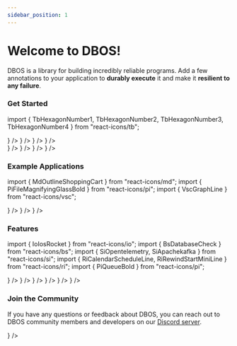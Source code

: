 ```yaml
---
sidebar_position: 1
---
```


# Welcome to DBOS!

DBOS is a library for building incredibly reliable programs.
Add a few annotations to your application to **durably execute** it and make it **resilient to any failure**.

### Get Started

import { TbHexagonNumber1, TbHexagonNumber2, TbHexagonNumber3, TbHexagonNumber4 } from "react-icons/tb";

<LargeTabs groupId="language">
<LargeTabItem value="python" label="Python">
<section className="row list">
  <IndexCardLink
    label="Run Your First Durable App"
    href="/quickstart#deploy-your-first-app-to-the-cloud"
    description="Install DBOS on your computer and run your first durable app"
    index="1"
    icon={<TbHexagonNumber1 color="var(--ifm-color-primary-lightest)" size={30}/>}
  />
  <IndexCardLink
    label="Learn DBOS Python"
    href="/python/programming-guide"
    description="Learn how to build reliable applications with DBOS"
    index="2️"
    icon={<TbHexagonNumber2 color="var(--ifm-color-primary-lightest)" size={30}/>}
  />
  <IndexCardLink
    label="Add DBOS To Your App"
    href="/python/integrating-dbos"
    description="Add a few lines of code to your app to make it resilient to any failure"
    index="3"
    icon={<TbHexagonNumber3 color="var(--ifm-color-primary-lightest)" size={30}/>}
  />
  <IndexCardLink
    label="Deploy to Production"
    href="/production"
    description="Run your durable application anywhere"
    index="4"
    icon={<TbHexagonNumber4 color="var(--ifm-color-primary-lightest)" size={30}/>}
  />
</section>
</LargeTabItem>
<LargeTabItem value="typescript" label="TypeScript">
<section className="row list">
  <IndexCardLink
    label="Run Your First Durable App"
    href="/quickstart#deploy-your-first-app-to-the-cloud"
    description="Install DBOS on your computer and run your first durable app"
    index="1"
    icon={<TbHexagonNumber1 color="var(--ifm-color-primary-lightest)" size={30}/>}
  />
  <IndexCardLink
    label="Learn DBOS TypeScript"
    href="/typescript/programming-guide"
    description="Learn how to build reliable applications with DBOS"
    index="2️"
    icon={<TbHexagonNumber2 color="var(--ifm-color-primary-lightest)" size={30}/>}
  />
  <IndexCardLink
    label="Add DBOS To Your App"
    href="/typescript/integrating-dbos"
    description="Add a few lines of code to your app to make it resilient to any failure"
    index="3"
    icon={<TbHexagonNumber3 color="var(--ifm-color-primary-lightest)" size={30}/>}
  />
  <IndexCardLink
    label="Deploy to Production"
    href="/production"
    description="Run your durable application anywhere"
    index="4"
    icon={<TbHexagonNumber4 color="var(--ifm-color-primary-lightest)" size={30}/>}
  />
</section>
</LargeTabItem>
</LargeTabs>

### Example Applications
import { MdOutlineShoppingCart } from "react-icons/md";
import { PiFileMagnifyingGlassBold } from "react-icons/pi";
import { VscGraphLine } from "react-icons/vsc";

<section className="row list">
  <NarrowCardLink
    label="Fault-Tolerant Checkout"
    href="python/examples/widget-store"
    description="Use DBOS durable workflows to build an online storefront that's resilient to any failure."
    index="1"
    icon={<MdOutlineShoppingCart color="white" size={50}/>}
  />
  <NarrowCardLink
    label="Document Pipeline"
    href="python/examples/document-detective"
    description="Use DBOS to build a reliable and scalable document ingestion pipeline for a RAG-based chat agent."
    index="2"
    icon={<PiFileMagnifyingGlassBold  color="white" size={50}/>}
  />
  <NarrowCardLink
    label="Stock Tracker"
    href="python/examples/stock-tracker"
    description="Use DBOS to track stock prices and receive alerts when they cross a certain threshold."
    index="3"
    icon={<VscGraphLine color="white" size={50}/>}
  />
</section>


### Features

import { IoIosRocket } from "react-icons/io";
import { BsDatabaseCheck } from "react-icons/bs";
import { SiOpentelemetry, SiApachekafka } from "react-icons/si";
import { RiCalendarScheduleLine, RiRewindStartMiniLine } from "react-icons/ri";
import { PiQueueBold } from "react-icons/pi";

<section className="row list">
  <IndexCardLink
    label="Lightweight Durable Execution"
    href="/why-dbos"
    description="Annotate your code to make it resilient to any failure"
    index="1"
    icon={<BsDatabaseCheck color="var(--ifm-color-primary-lightest)" size={30}/>}
  />
  <IndexCardLink
    label="Run Anywhere"
    href="/production"
    description="Run DBOS workflows in any environment, or serverlessly deploy them to DBOS Cloud"
    index="2"
    icon={<IoIosRocket color="var(--ifm-color-primary-lightest)" size={30}/>}
  />
  <IndexCardLink
    label="Reliable Queues"
    href="/python/tutorials/queue-tutorial"
    description="Lightweight, durable, distributed queues backed by Postgres"
    index="3"
    icon={<PiQueueBold color="var(--ifm-color-primary-lightest)" size={30}/>}
  />
  <IndexCardLink
    label="Built-in Observability"
    href="/production/self-hosting/workflow-management"
    description="Interactively view, search, and manage your workflows from a graphical UI."
    index="4"
    icon={<SiOpentelemetry color="var(--ifm-color-primary-lightest)" size={30}/>}
  />
  <IndexCardLink
    label="Exactly-Once Event Processing"
    href="/python/tutorials/kafka-integration"
    description="Use durable workflows to process incoming events exactly-once"
    index="5"
    icon={<SiApachekafka color="var(--ifm-color-primary-lightest)" size={30}/>}
  />
  <IndexCardLink
    label="Scheduled Jobs"
    href="/python/tutorials/scheduled-workflows"
    description="Run your workflows exactly-once per time interval"
    index="6"
    icon={<RiCalendarScheduleLine color="var(--ifm-color-primary-lightest)" size={30}/>}
  />
</section>

### Join the Community

If you have any questions or feedback about DBOS, you can reach out to DBOS community members and developers on our [Discord server](https://discord.gg/fMwQjeW5zg).

<section className="row list">
  <IndexCardLarge
      label="Welcome to the DBOS Discord!"
      href="https://discord.gg/fMwQjeW5zg"
      description=""
      index="1"
      icon={<img src='img/discord-mark-blue.svg' />}
  />
</section>